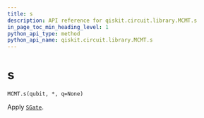 ```yaml
---
title: s
description: API reference for qiskit.circuit.library.MCMT.s
in_page_toc_min_heading_level: 1
python_api_type: method
python_api_name: qiskit.circuit.library.MCMT.s
---
```


# s

<span id="qiskit.circuit.library.MCMT.s" />

`MCMT.s(qubit, *, q=None)`

Apply [`SGate`](qiskit.circuit.library.SGate "qiskit.circuit.library.SGate").

